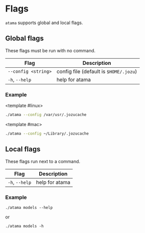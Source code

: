 # Flags

`atama` supports global and local flags.

## Global flags

These flags must be run with no command.

| Flag |	Description |
| ---- | ---- |
| `--config <string>` | config file (default is `$HOME/.jozu`) |
| `-h`, `--help` | help for atama |

### Example

<PlatformSnippet>
  <template #windows>

  ```sh
  ./atama --config c:\Applications\caches\.jozucache
  ```

  </template>

  <template #linux>

  ```sh
  ./atama --config /var/usr/.jozucache
  ```

  </template>

  <template #mac>

  ```sh
  ./atama --config ~/Library/.jozucache
  ```

  </template>
</PlatformSnippet>

## Local flags

These flags run next to a command.

| Flag |	Description |
| ---- | ---- |
| `-h`, `--help` | help for atama |

### Example

`./atama models --help`

or

`./atama models -h`
